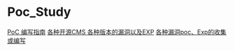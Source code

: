 # Poc_Study

[PoC 编写指南](https://poc.evalbug.com/)
[各种开源CMS 各种版本的漏洞以及EXP](https://github.com/Mr5m1th/POC-Collect)
[各种漏洞poc、Exp的收集或编写](https://github.com/coffeehb/Some-PoC-oR-ExP)
